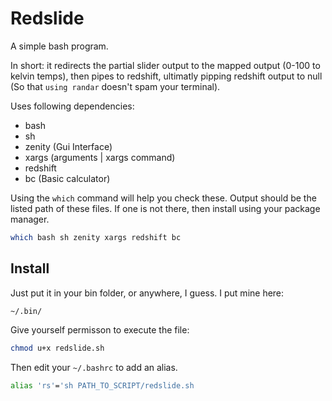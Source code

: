 # Redslide
A simple bash program.

In short: it redirects the partial slider output to the mapped output (0-100 to kelvin temps), then pipes to redshift, ultimatly pipping redshift output to null (So that `using randar` doesn't spam your terminal).


Uses following dependencies:
- bash
- sh
- zenity (Gui Interface)
- xargs (arguments | xargs command)
- redshift
- bc (Basic calculator)

Using the `which` command will help you check these. Output should be the listed path of these files. If one is not there, then install using your package manager.
```bash
which bash sh zenity xargs redshift bc
```

## Install
Just put it in your bin folder, or anywhere, I guess. I put mine here:
```
~/.bin/
```

Give yourself permisson to execute the file:
```bash
chmod u+x redslide.sh
```

Then edit your `~/.bashrc` to add an alias.
```bash
alias 'rs'='sh PATH_TO_SCRIPT/redslide.sh
```